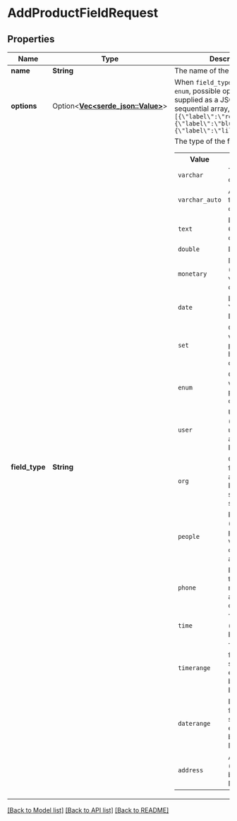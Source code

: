 # AddProductFieldRequest

## Properties

Name | Type | Description | Notes
------------ | ------------- | ------------- | -------------
**name** | **String** | The name of the field | 
**options** | Option<[**Vec<serde_json::Value>**](serde_json::Value.md)> | When `field_type` is either `set` or `enum`, possible options must be supplied as a JSON-encoded sequential array, for example:</br>`[{\"label\":\"red\"}, {\"label\":\"blue\"}, {\"label\":\"lilac\"}]` | [optional]
**field_type** | **String** | The type of the field<table><tr><th>Value</th><th>Description</th></tr><tr><td>`varchar`</td><td>Text (up to 255 characters)</td><tr><td>`varchar_auto`</td><td>Autocomplete text (up to 255 characters)</td><tr><td>`text`</td><td>Long text (up to 65k characters)</td><tr><td>`double`</td><td>Numeric value</td><tr><td>`monetary`</td><td>Monetary field (has a numeric value and a currency value)</td><tr><td>`date`</td><td>Date (format YYYY-MM-DD)</td><tr><td>`set`</td><td>Options field with a possibility of having multiple chosen options</td><tr><td>`enum`</td><td>Options field with a single possible chosen option</td><tr><td>`user`</td><td>User field (contains a user ID of another Pipedrive user)</td><tr><td>`org`</td><td>Organization field (contains an organization ID which is stored on the same account)</td><tr><td>`people`</td><td>Person field (contains a product ID which is stored on the same account)</td><tr><td>`phone`</td><td>Phone field (up to 255 numbers and/or characters)</td><tr><td>`time`</td><td>Time field (format HH:MM:SS)</td><tr><td>`timerange`</td><td>Time-range field (has a start time and end time value, both HH:MM:SS)</td><tr><td>`daterange`</td><td>Date-range field (has a start date and end date value, both YYYY-MM-DD)</td><tr><td>`address`</td><td>Address field (autocompleted by Google Maps)</dd></table> | 

[[Back to Model list]](../README.md#documentation-for-models) [[Back to API list]](../README.md#documentation-for-api-endpoints) [[Back to README]](../README.md)



